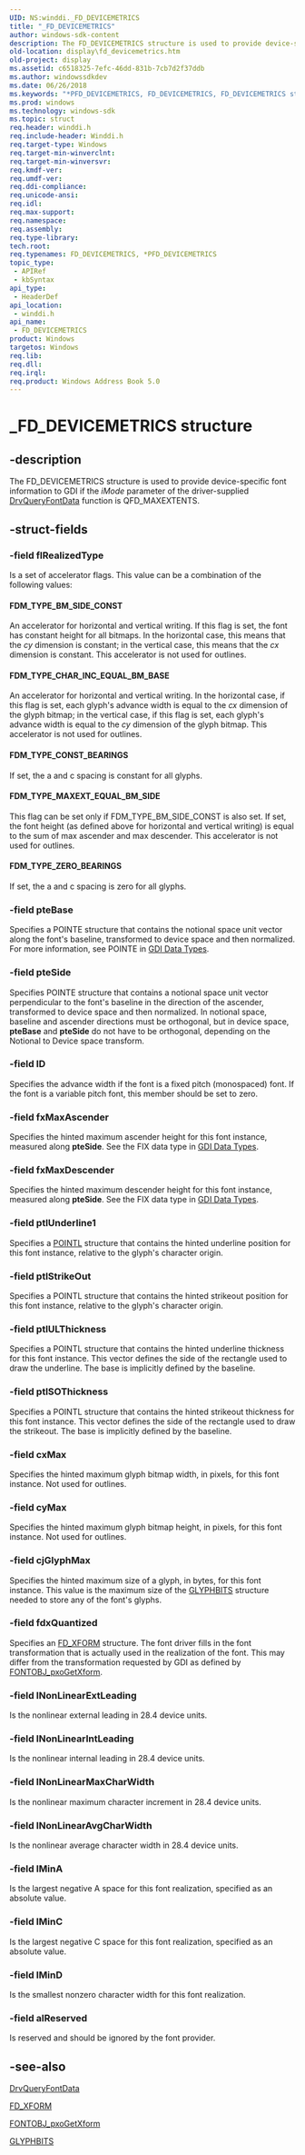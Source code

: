 ```yaml
---
UID: NS:winddi._FD_DEVICEMETRICS
title: "_FD_DEVICEMETRICS"
author: windows-sdk-content
description: The FD_DEVICEMETRICS structure is used to provide device-specific font information to GDI if the iMode parameter of the driver-supplied DrvQueryFontData function is QFD_MAXEXTENTS.
old-location: display\fd_devicemetrics.htm
old-project: display
ms.assetid: c6518325-7efc-46dd-831b-7cb7d2f37ddb
ms.author: windowssdkdev
ms.date: 06/26/2018
ms.keywords: "*PFD_DEVICEMETRICS, FD_DEVICEMETRICS, FD_DEVICEMETRICS structure [Display Devices], PFD_DEVICEMETRICS, PFD_DEVICEMETRICS structure pointer [Display Devices], _FD_DEVICEMETRICS, display.fd_devicemetrics, grstrcts_56d66436-e791-4e40-8764-8a15ae4b6853.xml, winddi/FD_DEVICEMETRICS, winddi/PFD_DEVICEMETRICS"
ms.prod: windows
ms.technology: windows-sdk
ms.topic: struct
req.header: winddi.h
req.include-header: Winddi.h
req.target-type: Windows
req.target-min-winverclnt: 
req.target-min-winversvr: 
req.kmdf-ver: 
req.umdf-ver: 
req.ddi-compliance: 
req.unicode-ansi: 
req.idl: 
req.max-support: 
req.namespace: 
req.assembly: 
req.type-library: 
tech.root: 
req.typenames: FD_DEVICEMETRICS, *PFD_DEVICEMETRICS
topic_type:
 - APIRef
 - kbSyntax
api_type:
 - HeaderDef
api_location:
 - winddi.h
api_name:
 - FD_DEVICEMETRICS
product: Windows
targetos: Windows
req.lib: 
req.dll: 
req.irql: 
req.product: Windows Address Book 5.0
---
```


# _FD_DEVICEMETRICS structure


## -description


The FD_DEVICEMETRICS structure is used to provide device-specific font information to GDI if the <i>iMode</i> parameter of the driver-supplied <a href="https://msdn.microsoft.com/library/windows/hardware/ff556264">DrvQueryFontData</a> function is QFD_MAXEXTENTS.


## -struct-fields




### -field flRealizedType

Is a set of accelerator flags. This value can be a combination of the following values:





#### FDM_TYPE_BM_SIDE_CONST

An accelerator for horizontal and vertical writing. If this flag is set, the font has constant height for all bitmaps. In the horizontal case, this means that the <i>cy</i> dimension is constant; in the vertical case, this means that the <i>cx</i> dimension is constant. This accelerator is not used for outlines.





#### FDM_TYPE_CHAR_INC_EQUAL_BM_BASE

An accelerator for horizontal and vertical writing. In the horizontal case, if this flag is set, each glyph's advance width is equal to the <i>cx</i> dimension of the glyph bitmap; in the vertical case, if this flag is set, each glyph's advance width is equal to the <i>cy</i> dimension of the glyph bitmap. This accelerator is not used for outlines.





#### FDM_TYPE_CONST_BEARINGS

If set, the a and c spacing is constant for all glyphs.





#### FDM_TYPE_MAXEXT_EQUAL_BM_SIDE

This flag can be set only if FDM_TYPE_BM_SIDE_CONST is also set. If set, the font height (as defined above for horizontal and vertical writing) is equal to the sum of max ascender and max descender. This accelerator is not used for outlines.





#### FDM_TYPE_ZERO_BEARINGS

If set, the a and c spacing is zero for all glyphs.


### -field pteBase

Specifies a POINTE structure that contains the notional space unit vector along the font's baseline, transformed to device space and then normalized. For more information, see POINTE in <a href="https://msdn.microsoft.com/2054aa16-6d86-4db3-8b16-4570b0374e23">GDI Data Types</a>.


### -field pteSide

Specifies POINTE structure that contains a notional space unit vector perpendicular to the font's baseline in the direction of the ascender, transformed to device space and then normalized. In notional space, baseline and ascender directions must be orthogonal, but in device space, <b>pteBase</b> and <b>pteSide</b> do not have to be orthogonal, depending on the Notional to Device space transform.


### -field lD

Specifies the advance width if the font is a fixed pitch (monospaced) font. If the font is a variable pitch font, this member should be set to zero.


### -field fxMaxAscender

Specifies the hinted maximum ascender height for this font instance, measured along <b>pteSide</b>. See the FIX data type in <a href="https://msdn.microsoft.com/2054aa16-6d86-4db3-8b16-4570b0374e23">GDI Data Types</a>.


### -field fxMaxDescender

Specifies the hinted maximum descender height for this font instance, measured along <b>pteSide</b>. See the FIX data type in <a href="https://msdn.microsoft.com/2054aa16-6d86-4db3-8b16-4570b0374e23">GDI Data Types</a>.


### -field ptlUnderline1

Specifies a <a href="https://msdn.microsoft.com/library/windows/hardware/ff569166">POINTL</a> structure that contains the hinted underline position for this font instance, relative to the glyph's character origin.


### -field ptlStrikeOut

Specifies a POINTL structure that contains the hinted strikeout position for this font instance, relative to the glyph's character origin.


### -field ptlULThickness

Specifies a POINTL structure that contains the hinted underline thickness for this font instance. This vector defines the side of the rectangle used to draw the underline. The base is implicitly defined by the baseline.


### -field ptlSOThickness

Specifies a POINTL structure that contains the hinted strikeout thickness for this font instance. This vector defines the side of the rectangle used to draw the strikeout. The base is implicitly defined by the baseline.


### -field cxMax

Specifies the hinted maximum glyph bitmap width, in pixels, for this font instance. Not used for outlines.


### -field cyMax

Specifies the hinted maximum glyph bitmap height, in pixels, for this font instance. Not used for outlines.


### -field cjGlyphMax

Specifies the hinted maximum size of a glyph, in bytes, for this font instance. This value is the maximum size of the <a href="https://msdn.microsoft.com/library/windows/hardware/ff566818">GLYPHBITS</a> structure needed to store any of the font's glyphs.


### -field fdxQuantized

Specifies an <a href="https://msdn.microsoft.com/library/windows/hardware/ff565636">FD_XFORM</a> structure. The font driver fills in the font transformation that is actually used in the realization of the font. This may differ from the transformation requested by GDI as defined by <a href="https://msdn.microsoft.com/library/windows/hardware/ff566008">FONTOBJ_pxoGetXform</a>.


### -field lNonLinearExtLeading

Is the nonlinear external leading in 28.4 device units.


### -field lNonLinearIntLeading

Is the nonlinear internal leading in 28.4 device units.


### -field lNonLinearMaxCharWidth

Is the nonlinear maximum character increment in 28.4 device units.


### -field lNonLinearAvgCharWidth

Is the nonlinear average character width in 28.4 device units.


### -field lMinA

Is the largest negative A space for this font realization, specified as an absolute value.


### -field lMinC

Is the largest negative C space for this font realization, specified as an absolute value.


### -field lMinD

Is the smallest nonzero character width for this font realization.


### -field alReserved

Is reserved and should be ignored by the font provider.


## -see-also




<a href="https://msdn.microsoft.com/library/windows/hardware/ff556264">DrvQueryFontData</a>



<a href="https://msdn.microsoft.com/library/windows/hardware/ff565636">FD_XFORM</a>



<a href="https://msdn.microsoft.com/library/windows/hardware/ff566008">FONTOBJ_pxoGetXform</a>



<a href="https://msdn.microsoft.com/library/windows/hardware/ff566818">GLYPHBITS</a>
 

 

